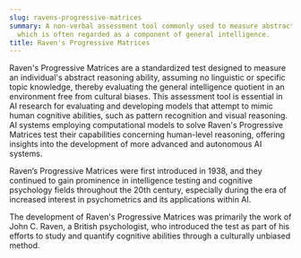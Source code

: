 ```yaml
---
slug: ravens-progressive-matrices
summary: A non-verbal assessment tool commonly used to measure abstract reasoning,
  which is often regarded as a component of general intelligence.
title: Raven's Progressive Matrices
---
```


Raven's Progressive Matrices are a standardized test designed to measure an individual's abstract reasoning ability, assuming no linguistic or specific topic knowledge, thereby evaluating the general intelligence quotient in an environment free from cultural biases. This assessment tool is essential in AI research for evaluating and developing models that attempt to mimic human cognitive abilities, such as pattern recognition and visual reasoning. AI systems employing computational models to solve Raven's Progressive Matrices test their capabilities concerning human-level reasoning, offering insights into the development of more advanced and autonomous AI systems.

Raven’s Progressive Matrices were first introduced in 1938, and they continued to gain prominence in intelligence testing and cognitive psychology fields throughout the 20th century, especially during the era of increased interest in psychometrics and its applications within AI.

The development of Raven's Progressive Matrices was primarily the work of John C. Raven, a British psychologist, who introduced the test as part of his efforts to study and quantify cognitive abilities through a culturally unbiased method.